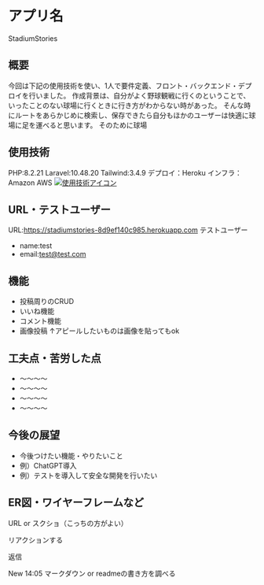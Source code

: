 # アプリ名
StadiumStories
## 概要
今回は下記の使用技術を使い、1人で要件定義、フロント・バックエンド・デプロイを行いました。
作成背景は、自分がよく野球観戦に行くのということで、いったことのない球場に行くときに行き方がわからない時があった。
そんな時にルートをあらかじめに検索し、保存できたら自分もほかのユーザーは快適に球場に足を運べると思います。
そのために球場

## 使用技術
PHP:8.2.21 
Laravel:10.48.20
Tailwind:3.4.9
デプロイ：Heroku
インフラ：Amazon AWS
[![使用技術アイコン](https://skillicons.dev/icons?i=php,laravel,tailwind,heroku)](https://skillicons.dev)

## URL・テストユーザー
URL:https://stadiumstories-8d9ef140c985.herokuapp.com
テストユーザー
- name:test
- email:test@test.com
  
## 機能
- 投稿周りのCRUD
- いいね機能
- コメント機能
- 画像投稿
↑アピールしたいものは画像を貼ってもok

## 工夫点・苦労した点
- 〜〜〜〜
- 〜〜〜〜
- 〜〜〜〜
- 〜〜〜〜

## 今後の展望
- 今後つけたい機能・やりたいこと
- 例）ChatGPT導入
- 例）テストを導入して安全な開発を行いたい

## ER図・ワイヤーフレームなど
URL or スクショ（こっちの方がよい）

リアクションする

返信

New
14:05
マークダウン or readmeの書き方を調べる

